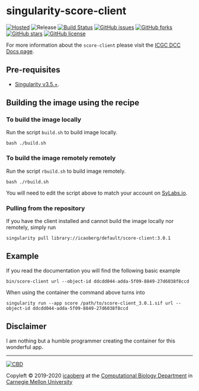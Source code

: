 # singularity-score-client
[![Hosted](https://img.shields.io/badge/hosted-sylabs.io-green.svg)](https://cloud.sylabs.io/library/icaoberg/default/score-client)
![Release](https://img.shields.io/badge/release-v2.29.2-green.svg)
[![Build Status](https://travis-ci.org/icaoberg/singularity-score-client.svg?branch=master)](https://travis-ci.org/icaoberg/singularity-score-client)
[![GitHub issues](https://img.shields.io/github/issues/icaoberg/singularity-score-client.svg)](https://github.com/icaoberg/singularity-score-client/issues)
[![GitHub forks](https://img.shields.io/github/forks/icaoberg/singularity-score-client.svg)](https://github.com/icaoberg/singularity-score-client/network)
[![GitHub stars](https://img.shields.io/github/stars/icaoberg/singularity-score-client.svg)](https://github.com/icaoberg/singularity-score-client/stargazers)
[![GitHub license](https://img.shields.io/badge/license-GPLv3-blue.svg)](https://www.gnu.org/licenses/quick-guide-gplv3.en.html)

For more information about the `score-client` please visit the [ICGC DCC Docs page](https://docs.icgc.org/download/guide/).

## Pre-requisites

* [Singularity v3.5.+](https://sylabs.io/docs/).

## Building the image using the recipe

### To build the image locally
Run the script `build.sh` to build image locally.

```
bash ./build.sh
```

### To build the image remotely remotely
Run the script `rbuild.sh` to build image remotely.

```
bash ./rbuild.sh
```

You will need to edit the script above to match your account on [SyLabs.io](https://sylabs.io/).

### Pulling from the repository
If you have the client installed and cannot build the image locally nor remotely, simply run

```
singularity pull library://icaoberg/default/score-client:3.0.1
```

## Example
If you read the documentation you will find the following basic example

```
bin/score-client url --object-id ddcdd044-adda-5f09-8849-27d6038f8ccd
```

When using the container the command above turns into

```
singularity run --app score /path/to/score-client_3.0.1.sif url --object-id ddcdd044-adda-5f09-8849-27d6038f8ccd
```

## Disclaimer

I am nothing but a humble programmer creating the container for this wonderful app.

---
[![CBD](http://www.cbd.cmu.edu/wp-content/uploads/2017/07/wordpress-default.png)](http://www.cbd.cmu.edu)

Copyleft © 2019-2020 [icaoberg](http://www.andrew.cmu.edu/~icaoberg) at the [Computational Biology Department](http://www.cbd.cmu.edu) in [Carnegie Mellon University](http://www.cmu.edu)
